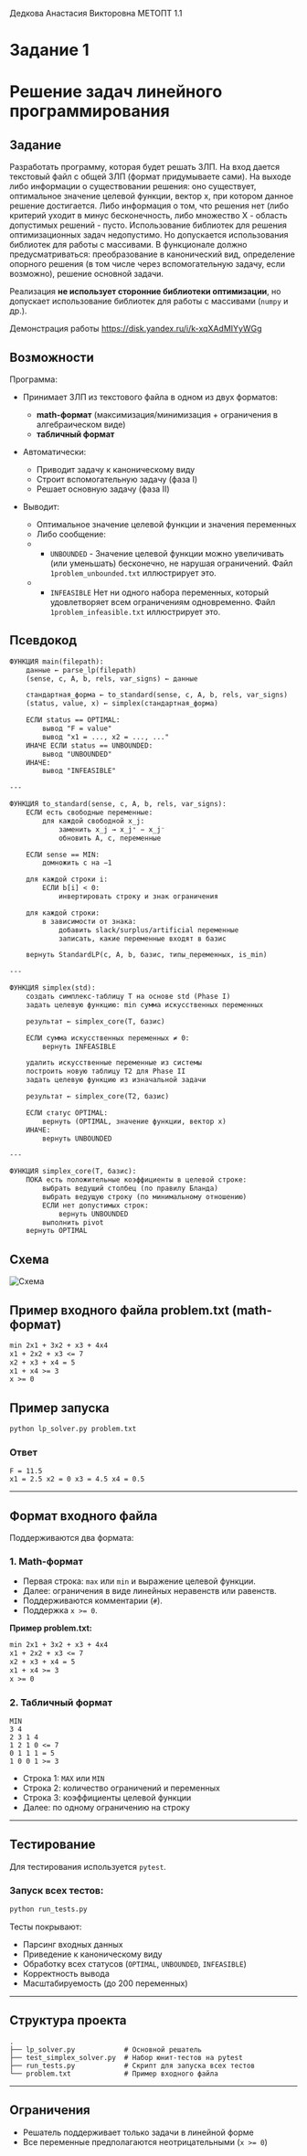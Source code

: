 Дедкова Анастасия Викторовна МЕТОПТ 1.1
# Задание 1
# Решение задач линейного программирования

## Задание

Разработать программу, которая будет решать ЗЛП. На вход дается текстовый файл с общей ЗЛП (формат придумываете сами). На выходе либо информации о существовании решения: оно существует, оптимальное значение целевой функции, вектор x, при котором данное решение достигается. Либо информация о том, что решения нет (либо критерий уходит в минус бесконечность, либо множество X - область допустимых решений - пусто. Использование библиотек для решения оптимизационных задач недопустимо. Но допускается использования библиотек для работы с массивами. В функционале должно предусматриваться: преобразование в канонический вид, определение опорного решения (в том числе через вспомогательную задачу, если возможно), решение основной задачи.

Реализация **не использует сторонние библиотеки оптимизации**, но допускает использование библиотек для работы с массивами (`numpy` и др.).

Демонстрация работы https://disk.yandex.ru/i/k-xqXAdMIYyWGg


## Возможности

Программа:

* Принимает ЗЛП из текстового файла в одном из двух форматов:

  * **math-формат** (максимизация/минимизация + ограничения в алгебраическом виде)
  * **табличный формат**
* Автоматически:

  * Приводит задачу к каноническому виду
  * Строит вспомогательную задачу (фаза I)
  * Решает основную задачу (фаза II)
* Выводит:

  * Оптимальное значение целевой функции и значения переменных
  * Либо сообщение:
  * * `UNBOUNDED` - Значение целевой функции можно увеличивать (или уменьшать) бесконечно, не нарушая ограничений. Файл `1problem_unbounded.txt` иллюстрирует это.
  * * `INFEASIBLE` Нет ни одного набора переменных, который удовлетворяет всем ограничениям одновременно. Файл `1problem_infeasible.txt` иллюстрирует это.

## Псевдокод

```txt
ФУНКЦИЯ main(filepath):
    данные ← parse_lp(filepath)
    (sense, c, A, b, rels, var_signs) ← данные

    стандартная_форма ← to_standard(sense, c, A, b, rels, var_signs)
    (status, value, x) ← simplex(стандартная_форма)

    ЕСЛИ status == OPTIMAL:
        вывод "F = value"
        вывод "x1 = ..., x2 = ..., ..."
    ИНАЧЕ ЕСЛИ status == UNBOUNDED:
        вывод "UNBOUNDED"
    ИНАЧЕ:
        вывод "INFEASIBLE"

---

ФУНКЦИЯ to_standard(sense, c, A, b, rels, var_signs):
    ЕСЛИ есть свободные переменные:
        для каждой свободной x_j:
            заменить x_j → x_j⁺ − x_j⁻
            обновить A, c, переменные

    ЕСЛИ sense == MIN:
        домножить c на −1

    для каждой строки i:
        ЕСЛИ b[i] < 0:
            инвертировать строку и знак ограничения

    для каждой строки:
        в зависимости от знака:
            добавить slack/surplus/artificial переменные
            записать, какие переменные входят в базис

    вернуть StandardLP(c, A, b, базис, типы_переменных, is_min)

---

ФУНКЦИЯ simplex(std):
    создать симплекс-таблицу T на основе std (Phase I)
    задать целевую функцию: min сумма искусственных переменных

    результат ← simplex_core(T, базис)

    ЕСЛИ сумма искусственных переменных ≠ 0:
        вернуть INFEASIBLE

    удалить искусственные переменные из системы
    построить новую таблицу T2 для Phase II
    задать целевую функцию из изначальной задачи

    результат ← simplex_core(T2, базис)

    ЕСЛИ статус OPTIMAL:
        вернуть (OPTIMAL, значение функции, вектор x)
    ИНАЧЕ:
        вернуть UNBOUNDED

---

ФУНКЦИЯ simplex_core(T, базис):
    ПОКА есть положительные коэффициенты в целевой строке:
        выбрать ведущий столбец (по правилу Бланда)
        выбрать ведущую строку (по минимальному отношению)
        ЕСЛИ нет допустимых строк:
            вернуть UNBOUNDED
        выполнить pivot
    вернуть OPTIMAL

```
## Схема

![Схема](https://github.com/AnastasyaDedkova/METOPT_1.1/blob/main/Task1/Task1.png)

## Пример входного файла problem.txt (math-формат)

```txt
min 2x1 + 3x2 + x3 + 4x4
x1 + 2x2 + x3 <= 7
x2 + x3 + x4 = 5
x1 + x4 >= 3
x >= 0
```

## Пример запуска

```bash
python lp_solver.py problem.txt
```

### Ответ

```
F = 11.5
x1 = 2.5 x2 = 0 x3 = 4.5 x4 = 0.5     
```


---

## Формат входного файла

Поддерживаются два формата:

### 1. Math-формат

* Первая строка: `max` или `min` и выражение целевой функции.
* Далее: ограничения в виде линейных неравенств или равенств.
* Поддерживаются комментарии (`#`).
* Поддержка `x >= 0`.

**Пример problem.txt:**

```txt
min 2x1 + 3x2 + x3 + 4x4
x1 + 2x2 + x3 <= 7
x2 + x3 + x4 = 5
x1 + x4 >= 3
x >= 0
```

### 2. Табличный формат

```
MIN
3 4
2 3 1 4
1 2 1 0 <= 7
0 1 1 1 = 5
1 0 0 1 >= 3
```

* Строка 1: `MAX` или `MIN`
* Строка 2: количество ограничений и переменных
* Строка 3: коэффициенты целевой функции
* Далее: по одному ограничению на строку

---

## Тестирование

Для тестирования используется `pytest`.

### Запуск всех тестов:

```bash
python run_tests.py
```

Тесты покрывают:

* Парсинг входных данных
* Приведение к каноническому виду
* Обработку всех статусов (`OPTIMAL`, `UNBOUNDED`, `INFEASIBLE`)
* Корректность вывода
* Масштабируемость (до 200 переменных)

---

## Структура проекта

```text
.
├── lp_solver.py            # Основной решатель
├── test_simplex_solver.py  # Набор юнит-тестов на pytest
├── run_tests.py            # Скрипт для запуска всех тестов
└── problem.txt             # Пример входного файла
```

---

## Ограничения

* Решатель поддерживает только задачи в линейной форме
* Все переменные предполагаются неотрицательными (`x >= 0`)


